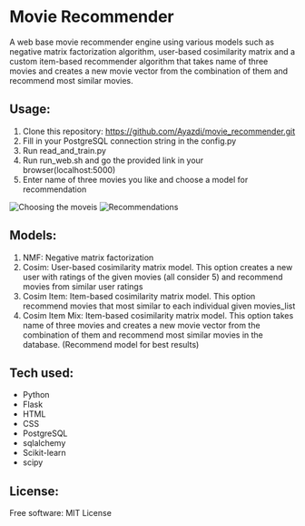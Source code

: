# Movie Recommender

A web base movie recommender engine using various models such as negative matrix factorization algorithm, user-based cosimilarity matrix and a custom item-based recommender algorithm that takes name of three movies and creates a new movie vector from the combination of them and recommend most similar movies.

## Usage:
 1. Clone this repository: https://github.com/Ayazdi/movie_recommender.git
 2. Fill in your PostgreSQL connection string in the config.py
 3. Run read_and_train.py
 4. Run run_web.sh and go the provided link in your browser(localhost:5000)
 5. Enter name of three movies you like and choose a model for recommendation

![Choosing the moveis](,/webpage_1.png)
![Recommendations](,/webpage_2.png)

## Models:
  1. NMF: Negative matrix factorization
  2. Cosim: User-based cosimilarity matrix model. This option creates a new user with ratings of the given movies (all consider 5) and recommend movies from similar user ratings
  3. Cosim Item: Item-based cosimilarity matrix model. This option recommend movies that most similar to each individual given movies_list
  4. Cosim Item Mix: Item-based cosimilarity matrix model. This option takes name of three movies and creates a new movie vector from the combination of them and recommend most similar movies in the database. (Recommend model for best results)



## Tech used:
 - Python
 - Flask
 - HTML
 - CSS
 - PostgreSQL
 - sqlalchemy
 - Scikit-learn
 - scipy

## License:
Free software: MIT License
